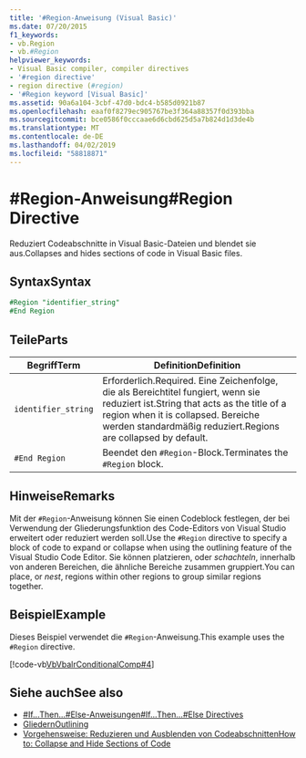 ```yaml
---
title: '#Region-Anweisung (Visual Basic)'
ms.date: 07/20/2015
f1_keywords:
- vb.Region
- vb.#Region
helpviewer_keywords:
- Visual Basic compiler, compiler directives
- '#region directive'
- region directive (#region)
- '#Region keyword [Visual Basic]'
ms.assetid: 90a6a104-3cbf-47d0-bdc4-b585d0921b87
ms.openlocfilehash: eaaf0f8279ec905767be3f364a88357f0d393bba
ms.sourcegitcommit: bce0586f0cccaae6d6cbd625d5a7b824d1d3de4b
ms.translationtype: MT
ms.contentlocale: de-DE
ms.lasthandoff: 04/02/2019
ms.locfileid: "58818871"
---
```

# <a name="region-directive"></a><span data-ttu-id="8f0ca-102">#Region-Anweisung</span><span class="sxs-lookup"><span data-stu-id="8f0ca-102">#Region Directive</span></span>
<span data-ttu-id="8f0ca-103">Reduziert Codeabschnitte in Visual Basic-Dateien und blendet sie aus.</span><span class="sxs-lookup"><span data-stu-id="8f0ca-103">Collapses and hides sections of code in Visual Basic files.</span></span>  
  
## <a name="syntax"></a><span data-ttu-id="8f0ca-104">Syntax</span><span class="sxs-lookup"><span data-stu-id="8f0ca-104">Syntax</span></span>  

```vb
#Region "identifier_string"  
#End Region  
```  
  
## <a name="parts"></a><span data-ttu-id="8f0ca-105">Teile</span><span class="sxs-lookup"><span data-stu-id="8f0ca-105">Parts</span></span>  
  
|<span data-ttu-id="8f0ca-106">Begriff</span><span class="sxs-lookup"><span data-stu-id="8f0ca-106">Term</span></span>|<span data-ttu-id="8f0ca-107">Definition</span><span class="sxs-lookup"><span data-stu-id="8f0ca-107">Definition</span></span>|  
|---|---|  
|`identifier_string`|<span data-ttu-id="8f0ca-108">Erforderlich.</span><span class="sxs-lookup"><span data-stu-id="8f0ca-108">Required.</span></span> <span data-ttu-id="8f0ca-109">Eine Zeichenfolge, die als Bereichtitel fungiert, wenn sie reduziert ist.</span><span class="sxs-lookup"><span data-stu-id="8f0ca-109">String that acts as the title of a region when it is collapsed.</span></span> <span data-ttu-id="8f0ca-110">Bereiche werden standardmäßig reduziert.</span><span class="sxs-lookup"><span data-stu-id="8f0ca-110">Regions are collapsed by default.</span></span>|  
|`#End Region`|<span data-ttu-id="8f0ca-111">Beendet den `#Region`-Block.</span><span class="sxs-lookup"><span data-stu-id="8f0ca-111">Terminates the `#Region` block.</span></span>|  
  
## <a name="remarks"></a><span data-ttu-id="8f0ca-112">Hinweise</span><span class="sxs-lookup"><span data-stu-id="8f0ca-112">Remarks</span></span>  
 <span data-ttu-id="8f0ca-113">Mit der `#Region`-Anweisung können Sie einen Codeblock festlegen, der bei Verwendung der Gliederungsfunktion des Code-Editors von Visual Studio erweitert oder reduziert werden soll.</span><span class="sxs-lookup"><span data-stu-id="8f0ca-113">Use the `#Region` directive to specify a block of code to expand or collapse when using the outlining feature of the Visual Studio Code Editor.</span></span> <span data-ttu-id="8f0ca-114">Sie können platzieren, oder *schachteln*, innerhalb von anderen Bereichen, die ähnliche Bereiche zusammen gruppiert.</span><span class="sxs-lookup"><span data-stu-id="8f0ca-114">You can place, or *nest*, regions within other regions to group similar regions together.</span></span>  
  
## <a name="example"></a><span data-ttu-id="8f0ca-115">Beispiel</span><span class="sxs-lookup"><span data-stu-id="8f0ca-115">Example</span></span>  
 <span data-ttu-id="8f0ca-116">Dieses Beispiel verwendet die `#Region`-Anweisung.</span><span class="sxs-lookup"><span data-stu-id="8f0ca-116">This example uses the `#Region` directive.</span></span>  
  
 [!code-vb[VbVbalrConditionalComp#4](~/samples/snippets/visualbasic/VS_Snippets_VBCSharp/VbVbalrConditionalComp/VB/Class1.vb#4)]  
  
## <a name="see-also"></a><span data-ttu-id="8f0ca-117">Siehe auch</span><span class="sxs-lookup"><span data-stu-id="8f0ca-117">See also</span></span>

- [<span data-ttu-id="8f0ca-118">#If...Then...#Else-Anweisungen</span><span class="sxs-lookup"><span data-stu-id="8f0ca-118">#If...Then...#Else Directives</span></span>](../../../visual-basic/language-reference/directives/if-then-else-directives.md)
- [<span data-ttu-id="8f0ca-119">Gliedern</span><span class="sxs-lookup"><span data-stu-id="8f0ca-119">Outlining</span></span>](/visualstudio/ide/outlining)
- [<span data-ttu-id="8f0ca-120">Vorgehensweise: Reduzieren und Ausblenden von Codeabschnitten</span><span class="sxs-lookup"><span data-stu-id="8f0ca-120">How to: Collapse and Hide Sections of Code</span></span>](../../../visual-basic/programming-guide/program-structure/how-to-collapse-and-hide-sections-of-code.md)

